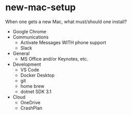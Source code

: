 # new-mac-setup
When one gets a new Mac, what must/should one install?

- Google Chrome
- Communications
  - Activate Messages WITH phone support
  - Slack
- General
  - MS Office and/or Keynotes, etc.
- Development
  - VS Code
  - Docker Desktop
  - git
  - home brew
  - dotnet SDK 3.1
- Cloud
  - OneDrive
  - CrashPlan
